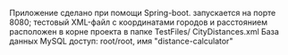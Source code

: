 Приложение сделано при помощи Spring-boot. запускается на порте 8080;
 тестовый XML-файл с координатами городов и расстоянием расположен в корне проекта в папке TestFiles/ CityDistances.xml
 База данных MySQL доступ: root/root, имя "distance-calculator"
